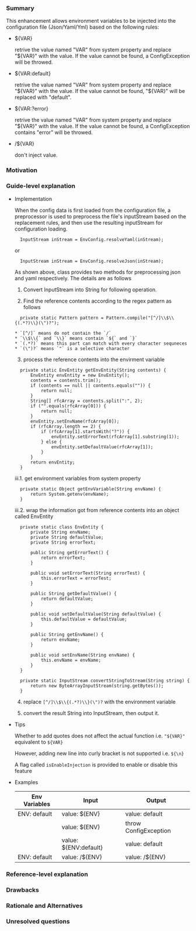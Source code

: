 ### Summary
  This enhancement allows environment variables to be injected into the 
  configuration file (Json/Yaml/Yml) based on the following rules:
  
  * ${VAR} 
  
    retrive the value named "VAR" from system property and replace "${VAR}"
    with the value. If the value cannot be found, a ConfigException will 
    be throwed.
  
  * ${VAR:default} 
  
    retrive the value named "VAR" from system property and replace "${VAR}"
    with the value. If the value cannot be found, "${VAR}" will be replaced
    with "default".
  
  * ${VAR:?error}
  
    retrive the value named "VAR" from system property and replace "${VAR}"
    with the value. If the value cannot be found, a ConfigException contains
    "error" will be throwed.
  
  * /${VAR}
  
    don't inject value.

### Motivation


### Guide-level explanation
* Implementation
  
    When the config data is first loaded from the configuration file, a 
  preprocessor is used to preprocess the file's inputStream based on the 
  replacement rules, and then use the resulting inputStream for 
  configuration loading.
  ```
    InputStream inStream = EnvConfig.resolveYaml(inStream);
  ```
    or 
  ```
    InputStream inStream = EnvConfig.resolveJson(inStream);
  ```
  
    As shown above, class provides two methods for preprocessing json and 
  yaml respectively. The details are as follows
  
    1. Convert InputStream into String for following operation.
  
    2. Find the reference contents according to the regex pattern as follows
  ```
    private static Pattern pattern = Pattern.compile("[^/]\\$\\{(.*?)\\}(\")?");
  ```
      * `[^/]` means do not contain the `/`
      * `\\$\\{` and `\\}` means contain `${` and `}`
      * `(.*?)` means this part can match with every character sequneces
      * `(\")?` means `"` is a selective character
    
    3. process the reference contents into the envirment variable
  ```
    private static EnvEntity getEnvEntity(String contents) {
        EnvEntity envEntity = new EnvEntity();
        contents = contents.trim();
        if (contents == null || contents.equals("")) {
            return null;
        }
        String[] rfcArray = contents.split(":", 2);
        if ("".equals(rfcArray[0])) {
            return null;
        }
        envEntity.setEnvName(rfcArray[0]);
        if (rfcArray.length == 2) {
            if (rfcArray[1].startsWith("?")) {
                envEntity.setErrorText(rfcArray[1].substring(1));
            } else {
                envEntity.setDefaultValue(rfcArray[1]);
            }
        }
        return envEntity;
    }
  ```
    iii.1. get environment variables from system property
  ```
    private static Object getEnvVariable(String envName) {
        return System.getenv(envName);
    }
  ```
    iii.2. wrap the information got from reference contents into an object
  called EnvEntity
  ```
    private static class EnvEntity {
        private String envName;
        private String defaultValue;
        private String errorText;

        public String getErrorText() {
            return errorText;
        }

        public void setErrorText(String errorTest) {
            this.errorText = errorTest;
        }

        public String getDefaultValue() {
            return defaultValue;
        }

        public void setDefaultValue(String defaultValue) {
            this.defaultValue = defaultValue;
        }

        public String getEnvName() {
            return envName;
        }

        public void setEnvName(String envName) {
            this.envName = envName;
        }
    }

    private static InputStream convertStringToStream(String string) {
        return new ByteArrayInputStream(string.getBytes());
    }
  ```
  
    4. replace `[^/]\\$\\{(.*?)\\}(\")?` with the environment variable 
  
    5. convert the result String into InputStream, then output it.
  
* Tips

  Whether to add quotes does not affect the actual function
  i.e. `"${VAR}"` equivalent to `${VAR}`
  
  However, adding new line into curly bracket is not supported
  i.e. `${\n}`
  
  A flag called `isEnableInjection` is provided to enable or disable this feature
  
* Examples
  
  | Env Variables | Input | Output |
  | --- | --- | --- |
  | ENV: default | value: ${ENV} | value: default |
  |  | value: ${ENV} | throw ConfigException |
  |  | value: ${ENV:default} | value: default |
  | ENV: default | value: /${ENV} | value: /${ENV} |

### Reference-level explanation


### Drawbacks


### Rationale and Alternatives


### Unresolved questions
